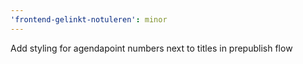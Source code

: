```yaml
---
'frontend-gelinkt-notuleren': minor
---
```


Add styling for agendapoint numbers next to titles in prepublish flow
